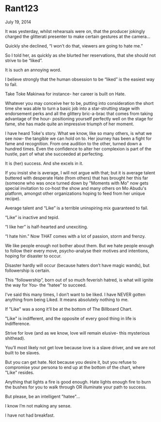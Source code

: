 # Rant123


July 19, 2014

It was yesterday, whilst rehearsals were on, that the producer jokingly charged the glitterati presenter to make certain gestures at the camera…

Quickly she declined, “I won’t do that, viewers are going to hate me.”

So I told her, as quickly as she blurted her reservations, that she should not strive to be “liked”.

It is such an annoying word.

I believe strongly that the human obsession to be “liked” is the easiest way to fail.

Take Toke Makinwa for instance- her career is built on Hate.

Whatever you may conceive her to be, putting into consideration the short time she was able to turn a basic job into a star-strutting stage with endorsement perks and all the glittery bric-a-brac that comes from taking advantage of the hour- positioning yourself perfectly well on the stage for fame, she has made quite an impressive triumph of her moment.

I have heard Toke's story. What we know, like so many others, is what we see now- the tangible we can hold on to. Her journey has been a fight for fame and recognition. From one audition to the other, turned down a hundred times. Even the confidence to alter her complexion is part of the hustle, part of what she succeeded at perfecting.

It is (her) success. And she excels in it.

If you insist she is average, I will not argue with that; but it is average talent buttered with desperate Hate (from others) that has brought her this far (someone who was once turned down by "Moments with Mo" now gets special invitation to co-host the show and many others on Mo Abudu's platform, amongst other organizations hoping to feed from her unique recipe). 

Average talent and “Like” is a terrible uninspiring mix guaranteed to fail.

“Like” is inactive and tepid. 

“I like her” is half-hearted and unexciting.

“I hate him.” Now THAT comes with a lot of passion, storm and frenzy.

We like people enough not bother about them.
But we hate people enough to follow their every move, psycho-analyse their motives and intentions, hoping for disaster to occur.

Disaster hardly will occur (because haters don’t have magic wands), but followership is certain.

This “followership”, born out of so much feverish hatred, is what will ignite the way for You- the “hatee” to succeed.

I’ve said this many times, I don’t want to be liked. I have NEVER gotten anything from being Liked. It means absolutely nothing to me.

If "Like" was a song it’ll be at the bottom of The Billboard Chart. 

"Like" is indifferent, and the opposite of every good thing in life is Indifference.

Strive for love (and as we know, love will remain elusive- this mysterious shithead). 

You’ll most likely not get love because love is a slave driver, and we are not built to be slaves. 

But you can get hate. Not because you desire it, but you refuse to compromise your persona to end up at the bottom of the chart, where "Like" resides. 

Anything that lights a fire is good enough. Hate lights enough fire to burn the bushes for you to walk through OR illuminate your path to success.

But please, be an intelligent "hatee"...

I know I’m not making any sense.

I have not had breakfast.